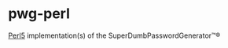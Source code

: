# pwg-perl

[Perl5](https://dev.perl.org/perl5/) implementation(s) of the SuperDumbPasswordGenerator™®
